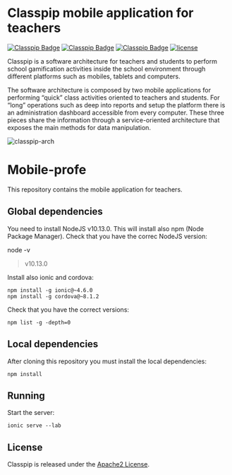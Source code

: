 # Classpip mobile application for teachers
[![Classpip Badge](https://img.shields.io/badge/classpip-dashboard-brightgreen.svg)](https://github.com/rocmeseguer/classpip-dashboard)
[![Classpip Badge](https://img.shields.io/badge/classpip-mobile-brightgreen.svg)](https://github.com/rocmeseguer/classpip-mobile)
[![Classpip Badge](https://img.shields.io/badge/classpip-services-brightgreen.svg)](https://github.com/rocmeseguer/classpip-services)
[![license](https://img.shields.io/badge/license-Apache%202.0-blue.svg)](https://github.com/classpip/classpip/blob/master/LICENSE)

Classpip is a software architecture for teachers and students to perform school gamification activities inside the school environment through different platforms such as mobiles, tablets and computers.

The software architecture is composed by two mobile applications for performing “quick” class activities oriented to teachers and students. For “long” operations such as deep into reports and setup the platform there is an administration dashboard accessible from every computer. These three pieces share the information through a service-oriented architecture that exposes the main methods for data manipulation.

![classpip-arch](https://github.com/classpip/classpip/raw/master/images/project-architecture.png)

# Mobile-profe

This repository contains the mobile application for teachers.


## Global dependencies

You need to install NodeJS v10.13.0. This will install also npm (Node Package Manager). Check that you have the correc NodeJS version:

node -v
> v10.13.0

Install also ionic and cordova:

```
npm install -g ionic@~4.6.0
npm install -g cordova@~8.1.2
```
Check that you have the correct versions:

```
npm list -g -depth=0
```


## Local dependencies

After cloning this repository you must install the local dependencies:

```
npm install
```

## Running

Start the server:

```
ionic serve --lab
```

## License

Classpip is released under the [Apache2 License](https://github.com/classpip/classpip-mobile/blob/master/LICENSE).
